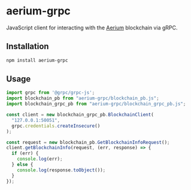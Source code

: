 # aerium-grpc

JavaScript client for interacting with the [Aerium](https://aerium.network) blockchain via gRPC.

## Installation

```bash
npm install aerium-grpc
```

## Usage

```javascript
import grpc from '@grpc/grpc-js';
import blockchain_pb from "aerium-grpc/blockchain_pb.js";
import blockchain_grpc_pb from "aerium-grpc/blockchain_grpc_pb.js";

const client = new blockchain_grpc_pb.BlockchainClient(
  "127.0.0.1:50051",
  grpc.credentials.createInsecure()
);

const request = new blockchain_pb.GetBlockchainInfoRequest();
client.getBlockchainInfo(request, (err, response) => {
  if (err) {
    console.log(err);
  } else {
    console.log(response.toObject());
  }
});

```
